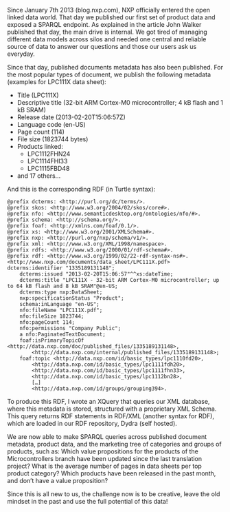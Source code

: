 Since January 7th 2013 (blog.nxp.com), NXP officially entered the open linked data world. That day we published our first set of product data and exposed a SPARQL endpoint. As explained in the article John Walker published that day, the main drive is internal. We got tired of managing different data models across silos and needed one central and reliable source of data to answer our questions and those our users ask us everyday.

Since that day, published documents metadata has also been published. For the most popular types of document, we publish the following metadata (examples for LPC111X data sheet):

* Title (LPC111X)
* Descriptive title (32-bit ARM Cortex-M0 microcontroller; 4 kB flash and 1 kB SRAM)
* Release date (2013-02-20T15:06:57Z)
* Language code (en-US)
* Page count (114)
* File size (1823744 bytes)
* Products linked:
	* LPC1112FHN24
	* LPC1114FHI33
	* LPC1115FBD48
* and 17 others...

And this is the corresponding RDF (in Turtle syntax):

```turtle
@prefix dcterms: <http://purl.org/dc/terms/>.
@prefix skos: <http://www.w3.org/2004/02/skos/core#>.
@prefix nfo: <http://www.semanticdesktop.org/ontologies/nfo/#>.
@prefix schema: <http://schema.org/>.
@prefix foaf: <http://xmlns.com/foaf/0.1/>.
@prefix xs: <http://www.w3.org/2001/XMLSchema#>.
@prefix nxp: <http://purl.org/nxp/schema/v1/>.
@prefix xml: <http://www.w3.org/XML/1998/namespace>.
@prefix rdfs: <http://www.w3.org/2000/01/rdf-schema#>.
@prefix rdf: <http://www.w3.org/1999/02/22-rdf-syntax-ns#>.
<http://www.nxp.com/documents/data_sheet/LPC111X.pdf> dcterms:identifier "1335189131148";
    dcterms:issued "2013-02-20T15:06:57"^^xs:dateTime;
    dcterms:title "LPC111X - 32-bit ARM Cortex-M0 microcontroller; up to 64 kB flash and 8 kB SRAM"@en-US;
    dcterms:type nxp:DataSheet;
    nxp:specificationStatus "Product";
    schema:inLanguage "en-US";
    nfo:fileName "LPC111X.pdf";
    nfo:fileSize 1823744;
    nfo:pageCount 114;
    nfo:permissions "Company Public";
    a nfo:PaginatedTextDocument;
    foaf:isPrimaryTopicOf <http://data.nxp.com/doc/published_files/1335189131148>,
        <http://data.nxp.com/internal/published_files/1335189131148>;
    foaf:topic <http://data.nxp.com/id/basic_types/lpc1110fd20>,
        <http://data.nxp.com/id/basic_types/lpc1111fdh20>,
        <http://data.nxp.com/id/basic_types/lpc1111fhn33>,
        <http://data.nxp.com/id/basic_types/lpc1112bn28>,
        […]
        <http://data.nxp.com/id/groups/grouping394>.
```


To produce this RDF, I wrote an XQuery that queries our XML database, where this metadata is stored, structured with a proprietary XML Schema. This query returns RDF statements in RDF/XML (another syntax for RDF), which are loaded in our RDF repository, Dydra (self hosted).

We are now able to make SPARQL queries across published document metadata, product data, and the marketing tree of categories and groups of products, such as:
Which value propositions for the products of the Microcontrollers branch have been updated since the last translation project?
What is the average number of pages in data sheets per top product category?
Which products have been released in the past month, and don’t have a value proposition?

Since this is all new to us, the challenge now is to be creative, leave the old mindset in the past and use the full potential of this data!
